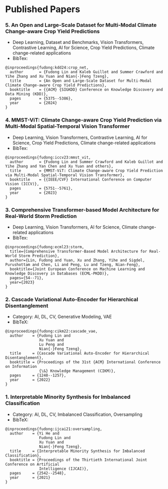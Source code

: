 # Published Papers

### 5. An Open and Large-Scale Dataset for Multi-Modal Climate Change-aware Crop Yield Predictions
- Deep Learning, Dataset and Benchmarks, Vision Transformers, Contrastive Learning, AI for Science, Crop Yield Predictions, Climate change-related applications
- BibTex:
```
@inproceedings{fudong:kdd24:crop_net,
  author       = {Fudong Lin and Kaleb Guillot and Summer Crawford and Yihe Zhang and Xu Yuan and Nian{-}Feng Tzeng},
  title        = {An Open and Large-Scale Dataset for Multi-Modal Climate Change-aware Crop Yield Predictions},
  booktitle    = {{ACM} {SIGKDD} Conference on Knowledge Discovery and Data Mining (KDD)},
  pages        = {5375--5386},
  year         = {2024}
}
```

### 4. MMST-ViT: Climate Change-aware Crop Yield Prediction via Multi-Modal Spatial-Temporal Vision Transformer
- Deep Learning, Vision Transformers, Contrastive Learning, AI for Science, Crop Yield Predictions, Climate change-related applications
- BibTex:
```
@inproceedings{fudong:iccv23:mmst_vit,
  author       = {Fudong Lin and Summer Crawford and Kaleb Guillot and Yihe Zhang and Yan Chen and Xu Yuan and others},
  title        = {MMST-ViT: Climate Change-aware Crop Yield Prediction via Multi-Modal Spatial-Temporal Vision Transformer},
  booktitle    = {{IEEE/CVF} International Conference on Computer Vision (ICCV)},
  pages        = {5751--5761},
  year         = {2023}
}
```


### 3. Comprehensive Transformer-based Model Architecture for Real-World Storm Prediction

- Deep Learning, Vision Transformers, AI for Science, Climate change-related applications
- BibTex:
```
@inproceedings{fudong:ecml23:storm,
  title={Comprehensive Transformer-Based Model Architecture for Real-World Storm Prediction},
  author={Lin, Fudong and Yuan, Xu and Zhang, Yihe and Sigdel, Purushottam and Chen, Li and Peng, Lu and Tzeng, Nian-Feng},
  booktitle={Joint European Conference on Machine Learning and Knowledge Discovery in Databases (ECML-PKDD)},
  pages={54--71},
  year={2023}
}
```




### 2. Cascade Variational Auto-Encoder for Hierarchical Disentanglement

- Category: AI, DL, CV, Generative Modeling, VAE
- BibTeX: 

```
@inproceedings{fudong:cikm22:cascade_vae,
  author    = {Fudong Lin and
               Xu Yuan and
               Lu Peng and
               Nian{-}Feng Tzeng},
  title     = {Cascade Variational Auto-Encoder for Hierarchical Disentanglement},
  booktitle = {Proceedings of the 31st {ACM} International Conference on Information
               {\&} Knowledge Management (CIKM)},
  pages     = {1248--1257},
  year      = {2022}
}
```



### 1. Interpretable Minority Synthesis for Imbalanced Classification

- Category: AI, DL, CV, Imbalanced Classification, Oversampling
- BibTeX: 

```
@inproceedings{fudong:ijcai21:oversampling,
  author    = {Yi He and
               Fudong Lin and
               Xu Yuan and
               Nian{-}Feng Tzeng},
  title     = {Interpretable Minority Synthesis for Imbalanced Classification},
  booktitle = {Proceedings of the Thirtieth International Joint Conference on Artificial
               Intelligence (IJCAI)},
  pages     = {2542--2548},
  year      = {2021}
}
```
